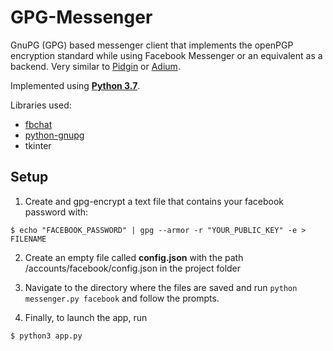 # GPG-Messenger
GnuPG (GPG) based messenger client that implements the openPGP encryption standard while using Facebook Messenger or an equivalent as a backend. Very similar to [Pidgin](https://pidgin.im/) or [Adium](https://adium.im/).

Implemented using [**Python 3.7**](https://www.python.org/).

Libraries used:
- [fbchat](https://fbchat.readthedocs.io/en/master/)
- [python-gnupg](https://pythonhosted.org/python-gnupg/)
- tkinter

## Setup

1. Create and gpg-encrypt a text file that contains your facebook password with:
```
$ echo "FACEBOOK_PASSWORD" | gpg --armor -r "YOUR_PUBLIC_KEY" -e > FILENAME
```
2. Create an empty file called **config.json** with the path /accounts/facebook/config.json in the project folder
3. Navigate to the directory where the files are saved and run `python messenger.py facebook`
and follow the prompts.

4. Finally, to launch the app, run
```
$ python3 app.py
```
